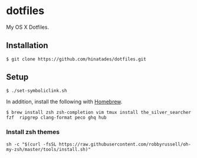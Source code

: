 # dotfiles

My OS X Dotfiles.

## Installation

```
$ git clone https://github.com/hinatades/dotfiles.git
```

## Setup

```
$ ./set-symboliclink.sh
```

In addition, install the following with [Homebrew](https://brew.sh/).

```
$ brew install zsh zsh-completion vim tmux install the_silver_searcher fzf  ripgrep clang-format peco ghq hub
```

### Install zsh themes

```
sh -c "$(curl -fsSL https://raw.githubusercontent.com/robbyrussell/oh-my-zsh/master/tools/install.sh)"
```
